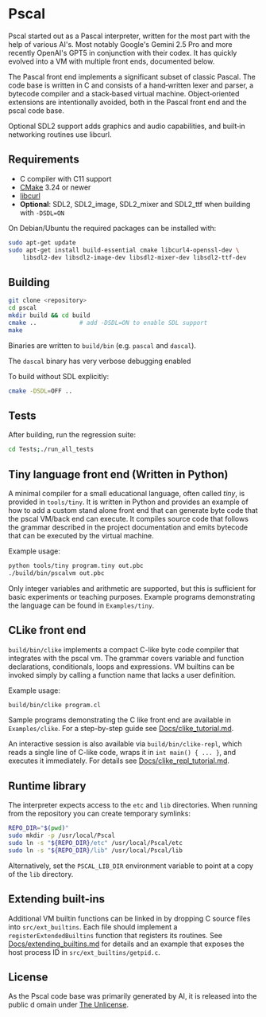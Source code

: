 # Pscal

Pscal started out as a Pascal interpreter, written for the most part with the help of various AI's.  Most notably Google's Gemini 2.5 Pro and more recently OpenAI's GPT5 in conjunction with their codex.  It has quickly evolved into a VM with multiple front ends, documented below.

The Pascal front end implements a significant subset of classic Pascal.  The code base is written in C and consists of a hand‑written lexer and parser, a bytecode compiler and a stack‑based virtual machine.  Object‑oriented extensions are intentionally avoided, both in the Pascal front end and the pscal code base.

Optional SDL2 support adds graphics and audio capabilities, and built‑in networking routines use libcurl.

## Requirements

- C compiler with C11 support
- [CMake](https://cmake.org/) 3.24 or newer
- [libcurl](https://curl.se/libcurl/)
- **Optional**: SDL2, SDL2_image, SDL2_mixer and SDL2_ttf when building with `-DSDL=ON`

On Debian/Ubuntu the required packages can be installed with:

```sh
sudo apt-get update
sudo apt-get install build-essential cmake libcurl4-openssl-dev \
    libsdl2-dev libsdl2-image-dev libsdl2-mixer-dev libsdl2-ttf-dev
```

## Building

```sh
git clone <repository>
cd pscal
mkdir build && cd build
cmake ..            # add -DSDL=ON to enable SDL support
make
```

Binaries are written to `build/bin` (e.g. `pascal` and `dascal`).

The `dascal` binary has very verbose debugging enabled

To build without SDL explicitly:

```sh
cmake -DSDL=OFF ..
```

## Tests

After building, run the regression suite:

```sh
cd Tests;./run_all_tests
```

## Tiny language front end (Written in Python)

A minimal compiler for a small educational language, often called *tiny*, is
provided in `tools/tiny`.  It is written in Python and provides an example of 
how to add a custom stand alone front end that can generate byte code that the
pscal VM/back end can execute.  It compiles source code that follows the grammar
described in the project documentation and emits bytecode that can be executed
by the virtual machine.

Example usage:

```sh
python tools/tiny program.tiny out.pbc
./build/bin/pscalvm out.pbc
```

Only integer variables and arithmetic are supported, but this is sufficient for
basic experiments or teaching purposes. Example programs demonstrating the
language can be found in `Examples/tiny`.

## CLike front end

`build/bin/clike` implements a compact C-like byte code compiler that integrates
with the pscal vm.  The grammar covers variable and function declarations,
conditionals, loops and expressions. VM builtins can be invoked simply by
calling a function name that lacks a user definition.

Example usage:

```sh
build/bin/clike program.cl

```

Sample programs demonstrating the C like front end are available in
`Examples/clike`. For a step-by-step guide see
[Docs/clike_tutorial.md](Docs/clike_tutorial.md).

An interactive session is also available via `build/bin/clike-repl`, which
reads a single line of C-like code, wraps it in `int main() { ... }`, and
executes it immediately. For details see
[Docs/clike_repl_tutorial.md](Docs/clike_repl_tutorial.md).

## Runtime library

The interpreter expects access to the `etc` and `lib` directories.  When running from the repository you 
can create temporary symlinks:

```sh
REPO_DIR="$(pwd)"
sudo mkdir -p /usr/local/Pscal
sudo ln -s "${REPO_DIR}/etc" /usr/local/Pscal/etc
sudo ln -s "${REPO_DIR}/lib" /usr/local/Pscal/lib
```

Alternatively, set the `PSCAL_LIB_DIR` environment variable to point at a copy of the `lib` directory.

## Extending built-ins

Additional VM builtin functions can be linked in by dropping C source files into
`src/ext_builtins`.  Each file should implement a `registerExtendedBuiltins`
function that registers its routines.  See
[Docs/extending_builtins.md](Docs/extending_builtins.md) for details and an
example that exposes the host process ID in `src/ext_builtins/getpid.c`.

## License

As the Pscal code base was primarily generated by AI, it is released into the public d
omain under [The Unlicense](LICENSE).


